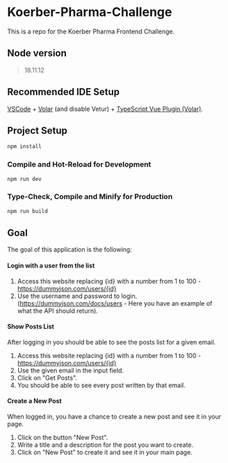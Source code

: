 # Koerber-Pharma-Challenge
This is a repo for the Koerber Pharma Frontend Challenge.

## Node version
>18.11.12

## Recommended IDE Setup

[VSCode](https://code.visualstudio.com/) + [Volar](https://marketplace.visualstudio.com/items?itemName=Vue.volar) (and disable Vetur) + [TypeScript Vue Plugin (Volar)](https://marketplace.visualstudio.com/items?itemName=Vue.vscode-typescript-vue-plugin).

## Project Setup

```sh
npm install
```

### Compile and Hot-Reload for Development

```sh
npm run dev
```

### Type-Check, Compile and Minify for Production

```sh
npm run build
```

## Goal

The goal of this application is the following:

#### Login with a user from the list

1. Access this website replacing {id} with a number from 1 to 100 - https://dummyjson.com/users/{id}
2. Use the username and password to login.
(https://dummyjson.com/docs/users - Here you have an example of what the API should return).

#### Show Posts List

After logging in you should be able to see the posts list for a given email.

1. Access this website replacing {id} with a number from 1 to 100 - https://dummyjson.com/users/{id}
2. Use the given email in the input field.
3. Click on "Get Posts".
4. You should be able to see every post written by that email.

#### Create a New Post

When logged in, you have a chance to create a new post and see it in your page.

1. Click on the button "New Post".
2. Write a title and a description for the post you want to create.
3. Click on "New Post" to create it and see it in your main page.
